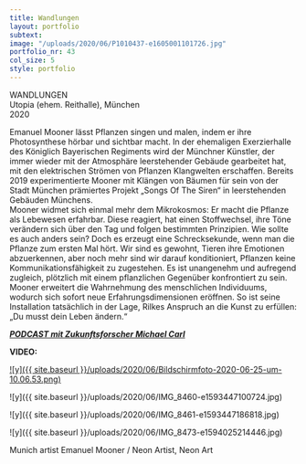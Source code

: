 ```yaml
---
title: Wandlungen
layout: portfolio
subtext: 
image: "/uploads/2020/06/P1010437-e1605001101726.jpg"
portfolio_nr: 43
col_size: 5
style: portfolio
---
```

WANDLUNGEN  
Utopia (ehem. Reithalle), München  
2020

Emanuel Mooner lässt Pflanzen singen und malen, indem er ihre Photosynthese hörbar und sichtbar macht. In der ehemaligen Exerzierhalle des Königlich Bayerischen Regiments wird der Münchner Künstler, der immer wieder mit der Atmosphäre leerstehender Gebäude gearbeitet hat, mit den elektrischen Strömen von Pflanzen Klangwelten erschaffen. Bereits 2019 experimentierte Mooner mit Klängen von Bäumen für sein von der Stadt München prämiertes Projekt „Songs Of The Siren“ in leerstehenden Gebäuden Münchens.  
Mooner widmet sich einmal mehr dem Mikrokosmos: Er macht die Pflanze als Lebewesen erfahrbar. Diese reagiert, hat einen Stoffwechsel, ihre Töne verändern sich über den Tag und folgen bestimmten Prinzipien. Wie sollte es auch anders sein? Doch es erzeugt eine Schrecksekunde, wenn man die Pflanze zum ersten Mal hört. Wir sind es gewohnt, Tieren ihre Emotionen abzuerkennen, aber noch mehr sind wir darauf konditioniert, Pflanzen keine Kommunikationsfähigkeit zu zugestehen. Es ist unangenehm und aufregend zugleich, plötzlich mit einem pflanzlichen Gegenüber konfrontiert zu sein. Mooner erweitert die Wahrnehmung des menschlichen Individuums, wodurch sich sofort neue Erfahrungsdimensionen eröffnen. So ist seine Installation tatsächlich in der Lage, Rilkes Anspruch an die Kunst zu erfüllen:  
„Du musst dein Leben ändern.“

**_[PODCAST mit Zukunftsforscher Michael Carl](https://dastorzururbanenzukunft.podigee.io/5-klang-und-raum-der-stadt)_**

**VIDEO:**[](https://youtu.be/JSmXigFV89c)

[![y]({{ site.baseurl }}/uploads/2020/06/Bildschirmfoto-2020-06-25-um-10.06.53.png)](https://youtu.be/JSmXigFV89c)

![y]({{ site.baseurl }}/uploads/2020/06/IMG_8460-e1593447100724.jpg)

![y]({{ site.baseurl }}/uploads/2020/06/IMG_8461-e1593447186818.jpg)

![y]({{ site.baseurl }}/uploads/2020/06/IMG_8473-e1594025214446.jpg)

Munich artist Emanuel Mooner / Neon Artist, Neon Art